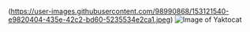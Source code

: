 (https://user-images.githubusercontent.com/98990868/153121540-e9820404-435e-42c2-bd60-5235534e2ca1.jpeg)
![Image of Yaktocat](https://octodex.github.com/images/yaktocat.png)
